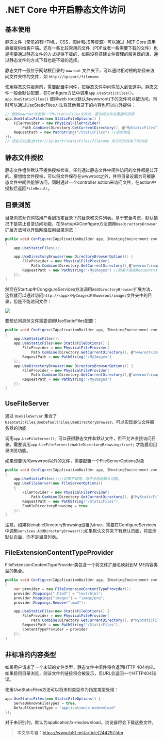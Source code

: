 # .NET Core 中开启静态文件访问


## 基本使用

静态文件（常见的有HTML，CSS，图片和JS等资源）可以通过 .NET Core 应用直接提供给客户端。还有一些比较常用的文件（PDF或者一些需要下载的文件）也是需要通过静态文件的方式提供下载的，如果没有搭建文件管理的服务器的话，通过静态文件的方式下载也是不错的选择。

静态文件一般位于网站根目录的 `wwwroot` 文件夹下，可以通过相对根的路径来访问文件夹中的文件，如 `http://ip:port/filename`

使用静态文件服务前，需要配置中间件，把静态文件中间件加入到管道中。静态文件一般会默认配置，在Configure方法中调用`app.UseStaticFiles()`。`app.UseStaticFiles()` 使得web root(默认为wwwroot)下的文件可以被访问。同时可以通过UseStaticFiles方法将其他目录下的内容也可以向外提供：
```C#
// 假如wwwroot外面有一个MyStaticFiles文件夹，要访问文件夹里面的资源
app.UseStaticFiles(new StaticFileOptions() {
    FileProvider = new PhysicalFileProvider(
        Path.Combine(Directory.GetCurrentDirectory(), @"MyStaticFiles")), //用于定位资源的文件系统
    RequestPath = new PathString("/StaticFiles") //请求地址
});
// 现在可以通过http://ip:port/StaticFiles/filename 来访问文件夹下的内容
```

## 静态文件授权

静态文件组件默认不提供授权检查。任何通过静态文件中间件访问的文件都是公开的。要想给文件授权，可以将文件保存在wwwroot之外，并将目录设置为可被静态文件中间件能够访问，同时通过一个controller action来访问文件，在action中授权后返回`FileResult`。

## 目录浏览

目录浏览允许网站用户看到指定目录下的目录和文件列表。基于安全考虑，默认情况下是禁止目录访问功能。在Startup中Configure方法调用`UseDirectoryBrowser`扩展方法可以开启网络应用目录浏览：

```C#
public void Configure(IApplicationBuilder app, IHostingEnvironment env, ILoggerFactory loggerFactory)
{
    app.UseStaticFiles();

    app.UseDirectoryBrowser(new DirectoryBrowserOptions() {
        FileProvider = new PhysicalFileProvider(
            Path.Combine(Directory.GetCurrentDirectory(),@"wwwroot\images")),
        RequestPath = new PathString("/MyImages") //如果不指定RequestPath，会将PhysicalFileProvider中的路径参数作为默认文件夹，替换掉wwwroot
    });
}
```

然后在Startup中CongigureServices方法调用`AddDirectoryBrowser`扩展方法，这样就可以通过访问`http://<app>/MyImages浏览wwwroot/images`文件夹中的目录，但是不能访问文件：

![](https://cdn.jsdelivr.net/gh/LesanOuO/images/img/DotNetCore静态文件1.png)

要想访问具体文件需要调用UseStaticFiles配置：

```c#
public void Configure(IApplicationBuilder app, IHostingEnvironment env, ILoggerFactory loggerFactory)
{
    app.UseStaticFiles();
    app.UseStaticFiles(new StaticFileOptions() {
        FileProvider = new PhysicalFileProvider(
            Path.Combine(Directory.GetCurrentDirectory(), @"wwwroot\images")), //用于定位资源的文件系统
        RequestPath = new PathString("/MyImages")
    });
    app.UseDirectoryBrowser(new DirectoryBrowserOptions() {
        FileProvider = new PhysicalFileProvider(
            Path.Combine(Directory.GetCurrentDirectory(),@"wwwroot\images")),
        RequestPath = new PathString("/MyImages")
    });
}
```
## UseFileServer

通过 `UseFileServer` 集合了`UseStaticFiles`,`UseDefaultFiles`,`UseDirectoryBrowser`。可以实现类似文件服务器的功能

调用`app.UseFileServer();` 可以获得静态文件和默认文件，但不允许直接访问目录。需要调用`app.UseFileServer(enableDirectoryBrowsing:true);` 才能启用目录浏览功能。

如果想要访问wwwroot以外的文件，需要配置一个FileServerOptions对象
```c#
public void Configure(IApplicationBuilder app, IHostingEnvironment env, ILoggerFactory loggerFactory)
{
    app.UseStaticFiles();//如果不调用，将不会启动默认功能。
    app.UseFileServer(new FileServerOptions()
    {
        FileProvider = new PhysicalFileProvider(
            Path.Combine(Directory.GetCurrentDirectory(), @"MyStaticFiles")),
        RequestPath = new PathString("/StaticFiles"),
        EnableDirectoryBrowsing = true
    });
}
```

注意，如果将enableDirectoryBrowsing设置为true，需要在ConfigureServices中调用`services.AddDirectoryBrowser()`;如果默认文件夹下有默认页面，将显示默认页面，而不是目录列表。

## FileExtensionContentTypeProvider

FileExtensionContentTypeProvider类包含一个将文件扩展名映射到MIME内容类型的集合。

```c#
public void Configure(IApplicationBuilder app, IHostingEnvironment env, ILoggerFactory loggerFactory)
{
    var provider = new FileExtensionContentTypeProvider();
    provider.Mappings[".htm3"] = "text/html";
    provider.Mappings["images"] = "iamge/png";
    provider.Mappings.Remove(".mp4");

    app.UseStaticFiles(new StaticFileOptions() {
        FileProvider = new PhysicalFileProvider(
            Path.Combine(Directory.GetCurrentDirectory(), @"MyStaticFiles")),
        RequestPath = new PathString("/StaticFiles"),
        ContentTypeProvider = provider
    });
}
```

## 非标准的内容类型

如果用户请求了一个未知的文件类型，静态文件中间件将会返回HTTP 404响应。如果启用目录浏览，则该文件的链接将会被显示，但URL会返回一个HTTP404错误。

使用UseStaticFiles方法可以将未知类型作为指定类型处理：

```c#
app.UseStaticFiles(new StaticFileOptions() {
    ServeUnknownFileTypes = true,
    DefaultContentType = "application/x-msdownload"
});
```
对于未识别的，默认为application/x-msdownload，浏览器将会下载这些文件。

> 本文参考自：https://www.jb51.net/article/244297.htm
